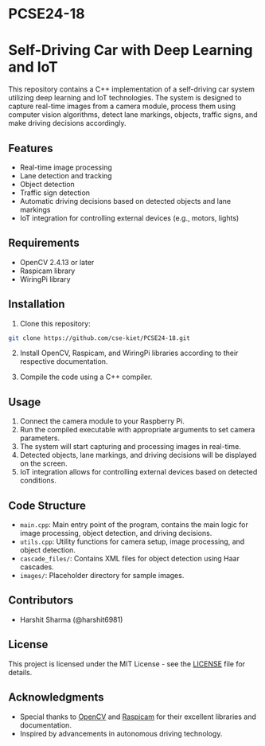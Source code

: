 # PCSE24-18
# Self-Driving Car with Deep Learning and IoT

This repository contains a C++ implementation of a self-driving car system utilizing deep learning and IoT technologies. The system is designed to capture real-time images from a camera module, process them using computer vision algorithms, detect lane markings, objects, traffic signs, and make driving decisions accordingly.

## Features

- Real-time image processing
- Lane detection and tracking
- Object detection
- Traffic sign detection
- Automatic driving decisions based on detected objects and lane markings
- IoT integration for controlling external devices (e.g., motors, lights)

## Requirements

- OpenCV 2.4.13 or later
- Raspicam library
- WiringPi library

## Installation

1. Clone this repository:

```bash
git clone https://github.com/cse-kiet/PCSE24-18.git
```

2. Install OpenCV, Raspicam, and WiringPi libraries according to their respective documentation.

3. Compile the code using a C++ compiler.

## Usage

1. Connect the camera module to your Raspberry Pi.
2. Run the compiled executable with appropriate arguments to set camera parameters.
3. The system will start capturing and processing images in real-time.
4. Detected objects, lane markings, and driving decisions will be displayed on the screen.
5. IoT integration allows for controlling external devices based on detected conditions.

## Code Structure

- `main.cpp`: Main entry point of the program, contains the main logic for image processing, object detection, and driving decisions.
- `utils.cpp`: Utility functions for camera setup, image processing, and object detection.
- `cascade_files/`: Contains XML files for object detection using Haar cascades.
- `images/`: Placeholder directory for sample images.

## Contributors

- Harshit Sharma (@harshit6981)


## License

This project is licensed under the MIT License - see the [LICENSE](LICENSE) file for details.

## Acknowledgments

- Special thanks to [OpenCV](https://opencv.org/) and [Raspicam](https://www.uco.es/investiga/grupos/ava/node/40) for their excellent libraries and documentation.
- Inspired by advancements in autonomous driving technology.
